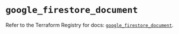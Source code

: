 # `google_firestore_document`

Refer to the Terraform Registry for docs: [`google_firestore_document`](https://registry.terraform.io/providers/hashicorp/google-beta/6.24.0/docs/resources/google_firestore_document).
